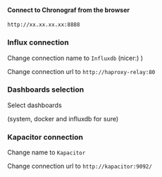 #### Connect to Chronograf from the browser

`http://xx.xx.xx.xx:8888`

### Influx connection

Change connection name to `Influxdb` (nicer:) )

Change connection url to `http://haproxy-relay:80`

### Dashboards selection

Select dashboards

(system, docker and influxdb for sure)

### Kapacitor connection

Change name to `Kapacitor`

Change connection url to `http://kapacitor:9092/`


